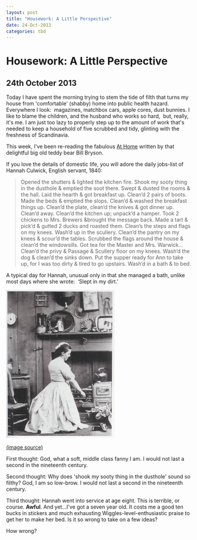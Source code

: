 ```yaml
---
layout: post
title: "Housework: A Little Perspective"
date: 24-Oct-2013
categories: tbd
---
```


# Housework: A Little Perspective

## 24th October 2013

Today I have spent the morning trying to stem the tide of filth that turns my house from 'comfortable' (shabby) home into public health hazard. Everywhere I look:  magazines,   matchbox cars,   apple cores,   dust bunnies. I like to blame the children, and the husband who works so hard,  but, really, it's me. I am just too lazy to properly step up to the amount of work that's needed to keep a household of five scrubbed and tidy, glinting with the freshness of Scandinavia.

This week, I've been re-reading the fabulous <a href="http://www.goodreads.com/book/show/7507825-at-home">At Home</a> written by that delightful big old teddy bear Bill Bryson.

If you love the details of domestic life, you will adore the daily jobs-list of Hannah Culwick, English servant, 1840:

<blockquote>Opened the shutters &amp; lighted the kitchen fire. Shook my sooty thing in the dusthole &amp; emptied the soot there. Swept &amp; dusted the rooms &amp; the hall. Laid the hearth &amp; got breakfast up. Clean’d 2 pairs of boots. Made the beds &amp; emptied the slops. Clean’d &amp; washed the breakfast things up. Clean’d the plate, clean’d the knives &amp; got dinner up. Clean’d away. Clean’d the kitchen up; unpack’d a hamper. Took 2 chickens to Mrs. Brewers &amp;brought the message back. Made a tart &amp; pick’d &amp; gutted 2 ducks and roasted them. Clean’s the steps and flags on my knees. Wash’d up in the scullery. Clean’d the pantry on my knees &amp; scour’d the tables. Scrubbed the flags around the house &amp; clean’d the windowsills. Got tea for the Master and Mrs. Warwick…Clean’d the privy &amp; Passage &amp; Scullery floor on my knees. Wash’d the dog &amp; clean’d the sinks down. Put the supper ready for Ann to take up, for I was too dirty &amp; tired to go upstairs. Wash’d in a bath &amp; to bed.</blockquote>

A typical day for Hannah, unusual only in that she managed a bath, unlike most days where she wrote:  ‘Slept in my dirt.’

<img class="photo-horiz" src="/images/2013/10/Hannah-cleaning-the-grate.jpg" />

<a href="http://writingwomenshistory.blogspot.com.au/2010/06/hannah-cullwicks-stolen-love.html">(image source)</a>

First thought: God, what a soft, middle class fanny I am. I would not last a second in the nineteenth century.

Second thought: Why does 'shook my sooty thing in the dusthole' sound so filthy? God, I am so low-brow. I would not last a second in the nineteenth century.

Third thought: Hannah went into service at age eight. This is terrible, or course. **Awful**. And yet...I've got a seven year old. It costs me a good ten bucks in stickers and much exhausting Wiggles-level-enthusiastic praise to get her to make her bed. Is it so wrong to take on a few ideas?

How wrong?
